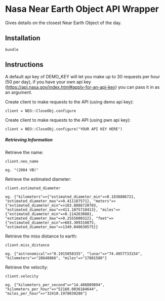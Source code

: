 # Nasa Near Earth Object API Wrapper

Gives details on the closest Near Earth Object of the day.

## Installation

`bundle`

## Instructions
A default api key of DEMO_KEY will let you make up to 30 requests per hour (50 per day), if you have your own api key (https://api.nasa.gov/index.html#apply-for-an-api-key) you can pass it in as an argument.

Create client to make requests to the API (using demo api key):

```
client = NEO::CloseObj.configure
```

Create client to make requests to the API (using pwn api key):

```
client = NEO::CloseObj.configure("YOUR API KEY HERE")
```

##### Retrieving Information

Retrieve the name:

```
client.neo_name

eg. "(2004 VB)"
```


Retrieve the estimated diameter:

```
client.estimated_diameter

eg. {"kilometers"=>{"estimated_diameter_min"=>0.1838886721, "estimated_diameter_max"=>0.411187571}, "meters"=>{"estimated_diameter_min"=>183.8886720703, "estimated_diameter_max"=>411.1875710413}, "miles"=>{"estimated_diameter_min"=>0.1142630881, "estimated_diameter_max"=>0.2555000322}, "feet"=>{"estimated_diameter_min"=>603.309310875, "estimated_diameter_max"=>1349.040630575}}
```


Retrieve the miss distance to earth:

```
client.miss_distance

eg. {"astronomical"=>"0.1915058335", "lunar"=>"74.4957733154", "kilometers"=>"28648866", "miles"=>"17801580"}
```


Retrieve the velocity:

```
client.velocity

eg. {"kilometers_per_second"=>"14.488889894", "kilometers_per_hour"=>"52160.0036184644", "miles_per_hour"=>"32410.1978039286"}
```
